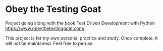 # Obey the Testing Goat

Project going along with the book Test Driven Development with Python
https://www.obeythetestinggoat.com/

This project is for my own personal practice and study. Once complete, it will not be maintained.  Feel free to peruse.

